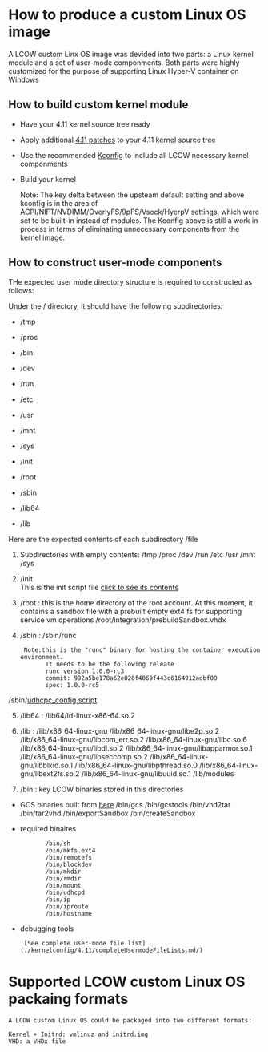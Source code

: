 

# How to produce a custom Linux OS image

A LCOW custom Linx OS image was devided into two parts: a Linux kernel module and a set of user-mode componments. Both parts were highly customized for the purpose of supporting Linux Hyper-V container on Windows


## How to build custom kernel module

- Have your 4.11 kernel source tree ready

- Apply additional [4.11 patches](../kernelconfig/4.11/patches_readme.md) to your 4.11 kernel source tree 

- Use the recommended [Kconfig](../kernelconfig/4.11/kconfig_for_4_11/) to include all LCOW necessary kernel componments

- Build your kernel 


    Note:  The key delta between the upsteam default setting and above kconfig is in the area of ACPI/NIFT/NVDIMM/OverlyFS/9pFS/Vsock/HyerpV settings, which were set to be built-in instead of modules.
           The Kconfig above is still a work in process in terms of eliminating unnecessary components from the kernel image.  

## How to construct user-mode components

THe expected user mode directory structure is required to constructed as follows:

Under the / directory, it should have the following subdirectories:

- /tmp 
- /proc 
- /bin 
- /dev 
- /run 
- /etc 
- /usr 
- /mnt 
- /sys    

- /init 
- /root 
- /sbin 
- /lib64 
- /lib      

Here are the expected contents of each subdirectory /file
     
1. Subdirectories with empty contents:  /tmp /proc /dev /run /etc /usr /mnt /sys 

2. /init  
   This is the init script file [click to see its contents](../kernelconfig/4.11/scripts/init_scripts)

3. /root : this is the home directory of the root account. At this moment, it contains a sandbox file with a prebuilt empty ext4 fs for supporting service vm operations
         /root/integration/prebuildSandbox.vhdx

4. /sbin : 
        /sbin/runc  

        Note:this is the "runc" binary for hosting the container execution environment. 
              It needs to be the following release
              runc version 1.0.0-rc3
              commit: 992a5be178a62e026f4069f443c6164912adbf09
              spec: 1.0.0-rc5

/sbin/[udhcpc_config.script](https://github.com/mirror/busybox/blob/master/examples/udhcp/simple.script)
    
5. /lib64 :
       /lib64/ld-linux-x86-64.so.2

6. /lib : 
       /lib/x86_64-linux-gnu
       /lib/x86_64-linux-gnu/libe2p.so.2
       /lib/x86_64-linux-gnu/libcom_err.so.2
       /lib/x86_64-linux-gnu/libc.so.6
       /lib/x86_64-linux-gnu/libdl.so.2
       /lib/x86_64-linux-gnu/libapparmor.so.1
       /lib/x86_64-linux-gnu/libseccomp.so.2
       /lib/x86_64-linux-gnu/libblkid.so.1
       /lib/x86_64-linux-gnu/libpthread.so.0
       /lib/x86_64-linux-gnu/libext2fs.so.2
       /lib/x86_64-linux-gnu/libuuid.so.1
       /lib/modules

7. /bin : key LCOW binaries stored in this directories
        
- GCS binaries built from [here](./docs/gcsbuildinstructions.md/)
            /bin/gcs
            /bin/gcstools
            /bin/vhd2tar
            /bin/tar2vhd
            /bin/exportSandbox
            /bin/createSandbox

- required binaires

             /bin/sh
             /bin/mkfs.ext4
             /bin/remotefs
             /bin/blockdev
             /bin/mkdir
             /bin/rmdir
             /bin/mount
             /bin/udhcpd
             /bin/ip
             /bin/iproute
             /bin/hostname

- debugging tools

       [See complete user-mode file list](./kernelconfig/4.11/completeUsermodeFileLists.md/)
        

# Supported LCOW custom Linux OS packaing formats

    A LCOW custom Linux OS could be packaged into two different formats: 

    Kernel + Initrd: vmlinuz and initrd.img
    VHD: a VHDx file



